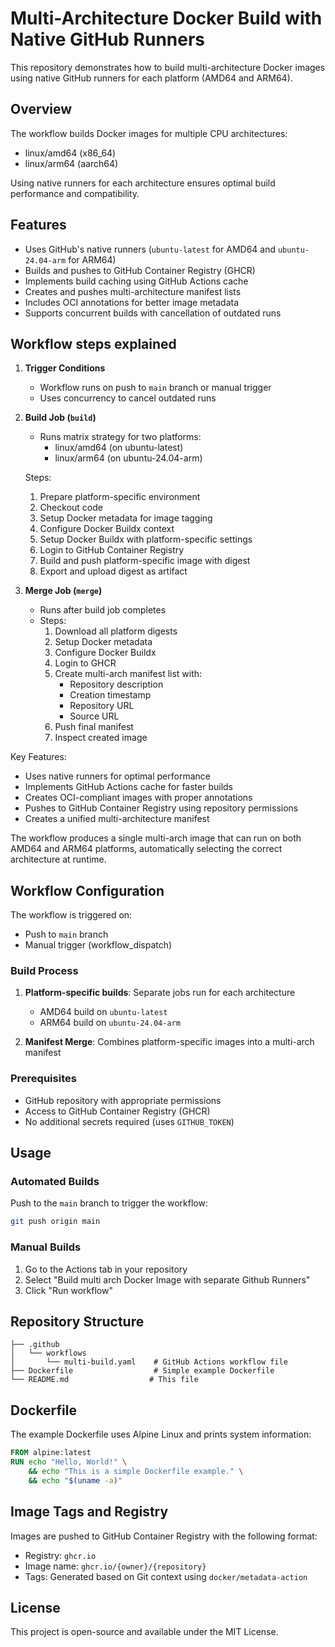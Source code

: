 # Multi-Architecture Docker Build with Native GitHub Runners

This repository demonstrates how to build multi-architecture Docker images using native GitHub runners for each platform (AMD64 and ARM64).

## Overview

The workflow builds Docker images for multiple CPU architectures:
- linux/amd64 (x86_64)
- linux/arm64 (aarch64)

Using native runners for each architecture ensures optimal build performance and compatibility.

## Features

- Uses GitHub's native runners (`ubuntu-latest` for AMD64 and `ubuntu-24.04-arm` for ARM64)
- Builds and pushes to GitHub Container Registry (GHCR)
- Implements build caching using GitHub Actions cache
- Creates and pushes multi-architecture manifest lists
- Includes OCI annotations for better image metadata
- Supports concurrent builds with cancellation of outdated runs

## Workflow steps explained

1. **Trigger Conditions**
   - Workflow runs on push to `main` branch or manual trigger
   - Uses concurrency to cancel outdated runs

2. **Build Job (`build`)**
   - Runs matrix strategy for two platforms:
     - linux/amd64 (on ubuntu-latest)
     - linux/arm64 (on ubuntu-24.04-arm)

   Steps:
   1. Prepare platform-specific environment
   2. Checkout code
   3. Setup Docker metadata for image tagging
   4. Configure Docker Buildx context
   5. Setup Docker Buildx with platform-specific settings
   6. Login to GitHub Container Registry
   7. Build and push platform-specific image with digest
   8. Export and upload digest as artifact

3. **Merge Job (`merge`)**
   - Runs after build job completes
   - Steps:
     1. Download all platform digests
     2. Setup Docker metadata
     3. Configure Docker Buildx
     4. Login to GHCR
     5. Create multi-arch manifest list with:
        - Repository description
        - Creation timestamp
        - Repository URL
        - Source URL
     6. Push final manifest
     7. Inspect created image

Key Features:

- Uses native runners for optimal performance
- Implements GitHub Actions cache for faster builds
- Creates OCI-compliant images with proper annotations
- Pushes to GitHub Container Registry using repository permissions
- Creates a unified multi-architecture manifest

The workflow produces a single multi-arch image that can run on both AMD64 and ARM64 platforms, automatically selecting the correct architecture at runtime.

## Workflow Configuration

The workflow is triggered on:
- Push to `main` branch
- Manual trigger (workflow_dispatch)

### Build Process

1. **Platform-specific builds**: Separate jobs run for each architecture
   - AMD64 build on `ubuntu-latest`
   - ARM64 build on `ubuntu-24.04-arm`

2. **Manifest Merge**: Combines platform-specific images into a multi-arch manifest

### Prerequisites

- GitHub repository with appropriate permissions
- Access to GitHub Container Registry (GHCR)
- No additional secrets required (uses `GITHUB_TOKEN`)

## Usage

### Automated Builds

Push to the `main` branch to trigger the workflow:

```bash
git push origin main
```

### Manual Builds

1. Go to the Actions tab in your repository
2. Select "Build multi arch Docker Image with separate Github Runners"
3. Click "Run workflow"

## Repository Structure

```
├── .github
│   └── workflows
│       └── multi-build.yaml    # GitHub Actions workflow file
├── Dockerfile                  # Simple example Dockerfile
└── README.md                  # This file
```

## Dockerfile

The example Dockerfile uses Alpine Linux and prints system information:

```dockerfile
FROM alpine:latest
RUN echo "Hello, World!" \
    && echo "This is a simple Dockerfile example." \
    && echo "$(uname -a)"
```

## Image Tags and Registry

Images are pushed to GitHub Container Registry with the following format:

- Registry: `ghcr.io`
- Image name: `ghcr.io/{owner}/{repository}`
- Tags: Generated based on Git context using `docker/metadata-action`

## License

This project is open-source and available under the MIT License.
